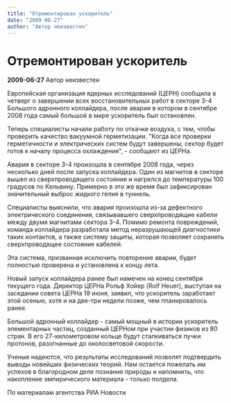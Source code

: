 ```yaml
---
title: "Отремонтирован ускоритель"
date: "2009-06-27"
author: "Автор неизвестен"
---
```


# Отремонтирован ускоритель

**2009-06-27** Автор неизвестен

Европейская организация ядерных исследований (ЦЕРН) сообщила в четверг о завершении всех восстановительных работ в секторе 3-4 Большого адронного коллайдера, после аварии в котором в сентябре 2008 года самый большой в мире ускоритель был остановлен.

Теперь специалисты начали работу по откачке воздуха, с тем, чтобы проверить качество вакуумной герметизации. "Когда все проверки герметичности и электрических систем будут завершены, сектор будет готов к началу процесса охлаждения", - сообщают из ЦЕРНа.

Авария в секторе 3-4 произошла в сентябре 2008 года, через несколько дней после запуска коллайдера. Один из магнитов в секторе вышел из сверхпроводящего состояния и нагрелся до температуры 100 градусов по Кельвину. Примерно в это же время был зафиксирован значительный выброс жидкого гелия в туннель.

Специалисты выяснили, что авария произошла из-за дефектного электрического соединения, связывавшего сверхпроводящие кабели между двумя магнитами сектора 3-4. Помимо ремонта повреждений, команда коллайдера разработала метод неразрушающей диагностики таких контактов, а также систему защиты, которая позволяет сохранять сверхпроводящее состояние кабелей.

Эта система, призванная исключить повторение аварии, будет полностью проверена и установлена к концу лета.

Новый запуск коллайдера ранее был намечен на конец сентября текущего года. Директор ЦЕРНа Рольф Хойер (Rolf Heuer), выступая на заседании совета ЦЕРНа 19 июня, заявил, что ускоритель заработает этой осенью, хотя и на две-три недели позже, чем планировалось ранее.

Большой адронный коллайдер - самый мощный в истории ускоритель элементарных частиц, созданный ЦЕРНом при участии физиков из 80 стран. В его 27-километровом кольце будут сталкиваться пучки протонов, разогнанные до околосветовой скорости.

Ученые надеются, что результаты исследований позволят подтвердить выводы новейших физических теорий. Нам остается пожелать им успехов в благородном деле познания природы и напомнить, что накопление эмпирического материала - только полдела.

По материалам агентства РИА Новости